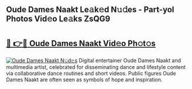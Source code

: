 ## Oude Dames Naakt Le𝚊k𝚎d N𝚞𝚍es - Part-yoI Photos Vid𝚎o Le𝚊ks ZsQG9

# <h2><a href="http://fb34y1.evod.top/?m=Oude+Dames+Naakt">🔗 👉🔴 Oude Dames Naakt Vid𝚎o Ph𝚘t𝚘s</a></h2>

[![Oude Dames Naakt N𝚞d𝚎s](https://i.imgur.com/8V9OHl7.gif)](http://fb34y1.evod.top/?m=Oude+Dames+Naakt)
Digital entertainer Oude Dames Naakt and multimedia artist, celebrated for disseminating dance and lifestyle content via collaborative dance routines and short videos. Public figures Oude Dames Naakt are often seen as symbols of hope and inspiration. 
